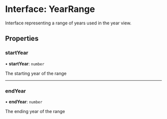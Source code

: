 # Interface: YearRange

Interface representing a range of years used in the year view.

## Properties

### startYear

• **startYear**: `number`

The starting year of the range

___

### endYear

• **endYear**: `number`

The ending year of the range

